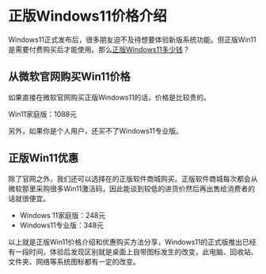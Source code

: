 # 正版Windows11价格介绍

Windows11正式发布后，很多朋友迫不及待想要体验新版系统功能。但正版Win11是需要付费购买后才能使用。那么[正版Windows11多少钱](https://nikebiji.com/windows11-price)？

## 从微软官网购买Win11价格

如果直接在微软官网购买正版Windows11的话，价格是比较贵的。

Win11家庭版：1088元

另外，如果你是个人用户，还买不了Windows11专业版。

## 正版Win11优惠

除了官网之外，我们还可以选择在的正版软件商城购买。正版软件商城每次都会从微软那里采购很多Win11激活码，因此能谈到较低的进货价然后再出售给消费者的话就很便宜。

- Windows 11家庭版：248元
- Windows11专业版：348元

以上就是正版Win11价格介绍和优惠购买方法分享，Windows11的正式版推出已经有一段时间，体验后发现区别就是桌面上自带图标发生的改变，此电脑、回收站、文件夹、网络等系统图标都有一定的改变。
